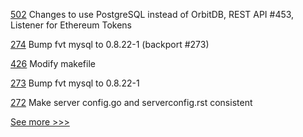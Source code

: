 
[502](https://github.com/hyperledger-labs/blockchain-carbon-accounting/pull/502) Changes to use PostgreSQL instead of OrbitDB, REST API #453, Listener for Ethereum Tokens

[274](https://github.com/hyperledger/fabric-ca/pull/274) Bump fvt mysql to 0.8.22-1 (backport #273)

[426](https://github.com/hyperledger/cello/pull/426) Modify makefile

[273](https://github.com/hyperledger/fabric-ca/pull/273) Bump fvt mysql to 0.8.22-1

[272](https://github.com/hyperledger/fabric-ca/pull/272) Make server config.go and serverconfig.rst consistent


[See more >>>](https://start-here.hyperledger.org/pull-requests)
